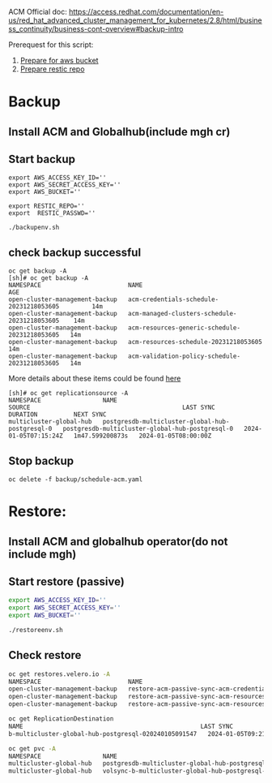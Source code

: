 ACM Official doc:
https://access.redhat.com/documentation/en-us/red_hat_advanced_cluster_management_for_kubernetes/2.8/html/business_continuity/business-cont-overview#backup-intro

Prerequest for this script:
1. [Prepare for aws bucket](https://access.redhat.com/documentation/en-us/openshift_container_platform/4.13/html-single/backup_and_restore/index#installing-oadp-aws)
2. [Prepare restic repo](https://restic.readthedocs.io/en/stable/030_preparing_a_new_repo.html#amazon-s3)


# Backup
## Install ACM and Globalhub(include mgh cr)
## Start backup
```shell
export AWS_ACCESS_KEY_ID=''
export AWS_SECRET_ACCESS_KEY=''
export AWS_BUCKET=''

export RESTIC_REPO=''
export  RESTIC_PASSWD=''

./backupenv.sh
```
## check backup successful

```
oc get backup -A
[sh]# oc get backup -A
NAMESPACE                        NAME                                            AGE
open-cluster-management-backup   acm-credentials-schedule-20231218053605         14m
open-cluster-management-backup   acm-managed-clusters-schedule-20231218053605    14m
open-cluster-management-backup   acm-resources-generic-schedule-20231218053605   14m
open-cluster-management-backup   acm-resources-schedule-20231218053605           14m
open-cluster-management-backup   acm-validation-policy-schedule-20231218053605   14m

```
More details about these items could be found [here](https://access.redhat.com/documentation/en-us/red_hat_advanced_cluster_management_for_kubernetes/2.8/html/business_continuity/business-cont-overview#schedule-backup)

```
[sh]# oc get replicationsource -A
NAMESPACE                 NAME                                            SOURCE                                          LAST SYNC              DURATION          NEXT SYNC
multicluster-global-hub   postgresdb-multicluster-global-hub-postgresql-0   postgresdb-multicluster-global-hub-postgresql-0   2024-01-05T07:15:24Z   1m47.599200873s   2024-01-05T08:00:00Z
```

## Stop backup
```
oc delete -f backup/schedule-acm.yaml
```

# Restore:
## Install ACM and globalhub operator(do not include mgh)
## Start restore (passive)
```sh
export AWS_ACCESS_KEY_ID=''
export AWS_SECRET_ACCESS_KEY=''
export AWS_BUCKET=''

./restoreenv.sh

```
## Check restore
```sh
oc get restores.velero.io -A
NAMESPACE                        NAME                                                                     AGE
open-cluster-management-backup   restore-acm-passive-sync-acm-credentials-schedule-20240105071259         4m33s
open-cluster-management-backup   restore-acm-passive-sync-acm-resources-generic-schedule-20240105071259   4m33s
open-cluster-management-backup   restore-acm-passive-sync-acm-resources-schedule-20240105071259           4m33s
```
```sh
oc get ReplicationDestination
NAME                                                 LAST SYNC              DURATION        NEXT SYNC
b-multicluster-global-hub-postgresql-020240105091547   2024-01-05T09:21:11Z   39.49297454s
```

```sh
oc get pvc -A
NAMESPACE                 NAME                                                               STATUS   VOLUME                                     CAPACITY   ACCESS MODES   STORAGECLASS   AGE
multicluster-global-hub   postgresdb-multicluster-global-hub-postgresql-0                      Bound    pvc-a7aebea3-8d86-40df-a61e-fdf2ac95d0ef   25Gi       RWO            gp3-csi        7m9s
multicluster-global-hub   volsync-b-multicluster-global-hub-postgresql-020240105091547-cache   Bound    pvc-2376eeaf-dc32-4326-9c7b-d5ede983dfe1   1Gi        RWO            gp3-csi        6m59s
```
